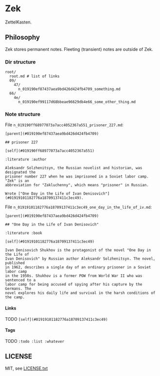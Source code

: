 
# Zek

ZettelKasten.


## Philosophy

Zek stores permanent notes. Fleeting (transient) notes are outside of Zek.


### Dir structure

```
root/
  root.md # list of links
  09/
    47/
      n_019190ef87437aea9bd426d424fb4709_something.md
  66/
    4e/
      n_019190ef99117d68bbeae96629db4e66_some_other_thing.md
```

### Note structure

File `n_019190ff68977073a7acc4052367a551_prisoner_227.md`:
```
[parent](#019190ef87437aea9bd426d424fb4709)

## prisoner 227

[self](#019190ff68977073a7acc4052367a551)

:literature :author

Aleksandr Solzhenitsyn, the Russian novelist and historian, was designated the
prisoner number 227 when he was imprisoned in a Soviet labor camp. "Zek" is an
abbreviation for "Zakluchenny", which means "prisoner" in Russian.

Wrote ["One Day in the Life of Ivan Denisovich"](#01919101182776a18709137411c3ec49).
```

File `n_01919101182776a18709137411c3ec49_one_day_in_the_life_of_iv.md`:
```
[parent](#019190ef87437aea9bd426d424fb4709)

## "One Day in the Life of Ivan Denisovich"

:literature :book

[self](#01919101182776a18709137411c3ec49)

Ivan Denisovich Shukhov is the protagonist of the novel "One Day in the Life of
Ivan Denisovich" by Russian author Aleksandr Solzhenitsyn. The novel, published
in 1962, describes a single day of an ordinary prisoner in a Soviet labor camp
in the 1950s. Shukhov is a former POW from World War II who was sentenced to a
labor camp for being accused of spying after his capture by the Germans. The
novel explores his daily life and survival in the harsh conditions of the camp.
```

#### Links

TODO `[self](#01919101182776a18709137411c3ec49)`

#### Tags

TODO `:todo :list :whatever`


## LICENSE

MIT, see [LICENSE.txt](LICENSE.txt)


